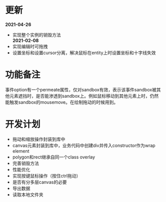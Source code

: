 # 更新
**2021-04-26**
- 实现整个实例的销毁方法  
**2021-02-08**
- 实现编辑时可拖拽  
- 设置坐标和设置cursor分离，解决鼠标在entity上时设置坐标和十字线失效

# 功能备注
事件option有一个permeate属性，仅对sandbox有效，表示该事件sandbox被其他元素遮挡时，是否能渗透到sandbox上。例如鼠标移动到其他元素上时，仍然能触发sandbox的mousemove。在绘制拖动的时候用到。

# 开发计划
  - 拖动和缩放操作封装到库中
  - canvas元素封装到库中，业务代码中创建div并传入constructor作为wrap element
  - polygon和rect继承自同一个class overlay
  - 完善销毁方法
  - 性能优化
  - 实现按键鼠标操作（按住ctrl拖动）
  - 是否有分多层canvas的必要
  - 导出数据  
  - 读取本地文件夹  
